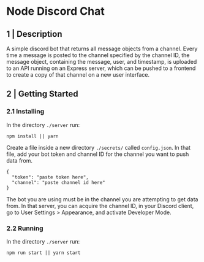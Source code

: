 # Node Discord Chat

## 1 | Description

A simple discord bot that returns all message objects from a channel. Every time a message is posted to the channel specified by the channel ID, the message object, containing the message, user, and timestamp, is uploaded to an API running on an Express server, which can be pushed to a frontend to create a copy of that channel on a new user interface.

## 2 | Getting Started

### 2.1 Installing

In the directory `./server` run:

```
npm install || yarn
```

Create a file inside a new directory `./secrets/` called `config.json`. In that file, add your bot token and channel ID for the channel you want to push data from.

```
{
  "token": "paste token here",
  "channel": "paste channel id here"
}

```

The bot you are using must be in the channel you are attempting to get data from. In that server, you can acquire the channel ID, in your Discord client, go to User Settings > Appearance, and activate Developer Mode. 

### 2.2 Running

In the directory `./server` run:

```
npm run start || yarn start
```
